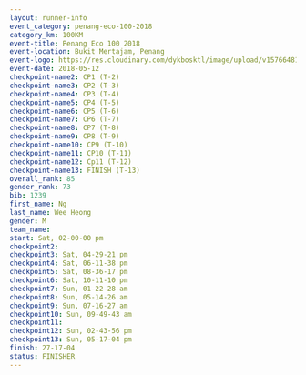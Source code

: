 ```yaml
--- 
layout: runner-info 
event_category: penang-eco-100-2018 
category_km: 100KM 
event-title: Penang Eco 100 2018 
event-location: Bukit Mertajam, Penang 
event-logo: https://res.cloudinary.com/dykbosktl/image/upload/v1576648106/Logo/Logo_lovxhg.jpg 
event-date: 2018-05-12 
checkpoint-name2: CP1 (T-2) 
checkpoint-name3: CP2 (T-3) 
checkpoint-name4: CP3 (T-4) 
checkpoint-name5: CP4 (T-5) 
checkpoint-name6: CP5 (T-6) 
checkpoint-name7: CP6 (T-7) 
checkpoint-name8: CP7 (T-8) 
checkpoint-name9: CP8 (T-9) 
checkpoint-name10: CP9 (T-10) 
checkpoint-name11: CP10 (T-11) 
checkpoint-name12: Cp11 (T-12) 
checkpoint-name13: FINISH (T-13) 
overall_rank: 85
gender_rank: 73
bib: 1239
first_name: Ng
last_name: Wee Heong
gender: M
team_name: 
start: Sat, 02-00-00 pm
checkpoint2: 
checkpoint3: Sat, 04-29-21 pm
checkpoint4: Sat, 06-11-38 pm
checkpoint5: Sat, 08-36-17 pm
checkpoint6: Sat, 10-11-10 pm
checkpoint7: Sun, 01-22-28 am
checkpoint8: Sun, 05-14-26 am
checkpoint9: Sun, 07-16-27 am
checkpoint10: Sun, 09-49-43 am
checkpoint11: 
checkpoint12: Sun, 02-43-56 pm
checkpoint13: Sun, 05-17-04 pm
finish: 27-17-04
status: FINISHER
--- 
```

